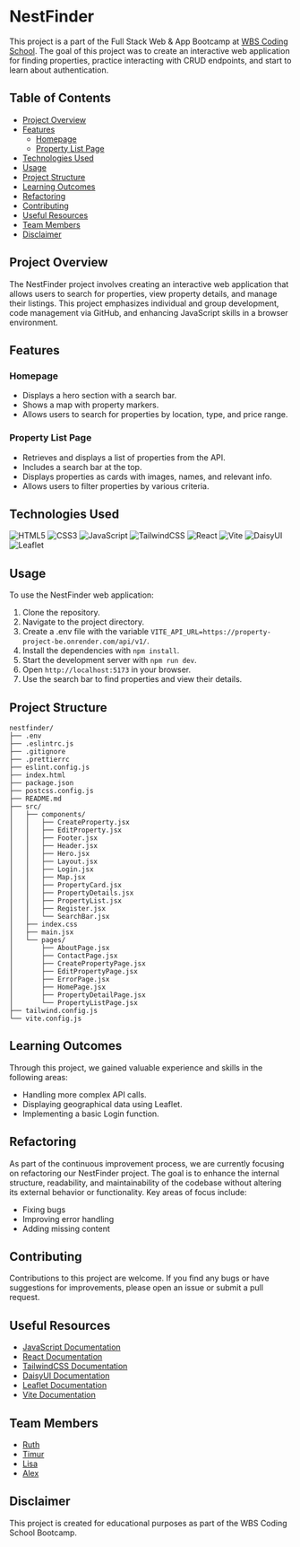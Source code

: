 # NestFinder
This project is a part of the Full Stack Web & App Bootcamp at [WBS Coding School](https://www.wbscodingschool.com/). The goal of this project was to create an interactive web application for finding properties, practice interacting with CRUD endpoints, and start to learn about authentication.

## Table of Contents

- [Project Overview](#project-overview)
- [Features](#features)
  - [Homepage](#homepage)
  - [Property List Page](#journal-page)
- [Technologies Used](#technologies-used)
- [Usage](#usage)
- [Project Structure](#project-structure)
- [Learning Outcomes](#learning-outcomes)
- [Refactoring](#refactoring)
- [Contributing](#contributing)
- [Useful Resources](#useful-resources)
- [Team Members](#team-members)
- [Disclaimer](#disclaimer)

## Project Overview

The NestFinder project involves creating an interactive web application that allows users to search for properties, view property details, and manage their listings. This project emphasizes individual and group development, code management via GitHub, and enhancing JavaScript skills in a browser environment.

## Features

### Homepage

- Displays a hero section with a search bar.
- Shows a map with property markers.
- Allows users to search for properties by location, type, and price range.

### Property List Page

- Retrieves and displays a list of properties from the API.
- Includes a search bar at the top.
- Displays properties as cards with images, names, and relevant info.
- Allows users to filter properties by various criteria.

## Technologies Used

<p>
  <img alt="HTML5" src="https://img.shields.io/badge/-HTML5-E34F26?style=flat-square&logo=html5&logoColor=white" />
  <img alt="CSS3" src="https://img.shields.io/badge/-CSS3-1572B6?style=flat-square&logo=css3&logoColor=white" />
  <img alt="JavaScript" src="https://img.shields.io/badge/-JavaScript-F7DF1E?style=flat-square&logo=javascript&logoColor=black" />
  <img alt="TailwindCSS" src="https://img.shields.io/badge/-TailwindCSS-38B2AC?style=flat-square&logo=tailwind-css&logoColor=white" />
  <img alt="React" src="https://img.shields.io/badge/React-%2320232a.svg?logo=react&logoColor=%2361DAFB" />
  <img src="https://img.shields.io/badge/Vite-646CFF?logo=vite&logoColor=fff&style=flat" alt="Vite">
  <img src="https://img.shields.io/badge/DaisyUI-1AD1A5?logo=daisyui&logoColor=fff&style=flat" alt="DaisyUI">
  <img src="https://img.shields.io/badge/Leaflet-199900?logo=leaflet&logoColor=fff&style=flat" alt="Leaflet">
</p>

## Usage

To use the NestFinder web application:

1. Clone the repository.
2. Navigate to the project directory.
3. Create a .env file with the variable `VITE_API_URL=https://property-project-be.onrender.com/api/v1/`.
4. Install the dependencies with `npm install`.
5. Start the development server with `npm run dev`.
6. Open `http://localhost:5173` in your browser.
7. Use the search bar to find properties and view their details.

## Project Structure

```
nestfinder/
├── .env
├── .eslintrc.js
├── .gitignore
├── .prettierrc
├── eslint.config.js
├── index.html
├── package.json
├── postcss.config.js
├── README.md
├── src/
│   ├── components/
│   │   ├── CreateProperty.jsx
│   │   ├── EditProperty.jsx
│   │   ├── Footer.jsx
│   │   ├── Header.jsx
│   │   ├── Hero.jsx
│   │   ├── Layout.jsx
│   │   ├── Login.jsx
│   │   ├── Map.jsx
│   │   ├── PropertyCard.jsx
│   │   ├── PropertyDetails.jsx
│   │   ├── PropertyList.jsx
│   │   ├── Register.jsx
│   │   └── SearchBar.jsx
│   ├── index.css
│   ├── main.jsx
│   └── pages/
│       ├── AboutPage.jsx
│       ├── ContactPage.jsx
│       ├── CreatePropertyPage.jsx
│       ├── EditPropertyPage.jsx
│       ├── ErrorPage.jsx
│       ├── HomePage.jsx
│       ├── PropertyDetailPage.jsx
│       └── PropertyListPage.jsx
├── tailwind.config.js
└── vite.config.js
```

## Learning Outcomes

Through this project, we gained valuable experience and skills in the following areas:

- Handling more complex API calls.
- Displaying geographical data using Leaflet.
- Implementing a basic Login function.

## Refactoring

As part of the continuous improvement process, we are currently focusing on refactoring our NestFinder project. The goal is to enhance the internal structure, readability, and maintainability of the codebase without altering its external behavior or functionality. Key areas of focus include:

- Fixing bugs
- Improving error handling
- Adding missing content

## Contributing

Contributions to this project are welcome. If you find any bugs or have suggestions for improvements, please open an issue or submit a pull request.

## Useful Resources

- [JavaScript Documentation](https://developer.mozilla.org/en-US/docs/Web/JavaScript)
- [React Documentation](https://reactjs.org/docs/getting-started.html)
- [TailwindCSS Documentation](https://tailwindcss.com/docs)
- [DaisyUI Documentation](https://daisyui.com/)
- [Leaflet Documentation](https://leafletjs.com/)
- [Vite Documentation](https://vitejs.dev/guide/)

## Team Members

- [Ruth](https://github.com/r-meissner)
- [Timur](https://github.com/timataliatov)
- [Lisa](https://github.com/orangethief)
- [Alex](https://github.com/adnedelcu)

## Disclaimer

This project is created for educational purposes as part of the WBS Coding School Bootcamp.